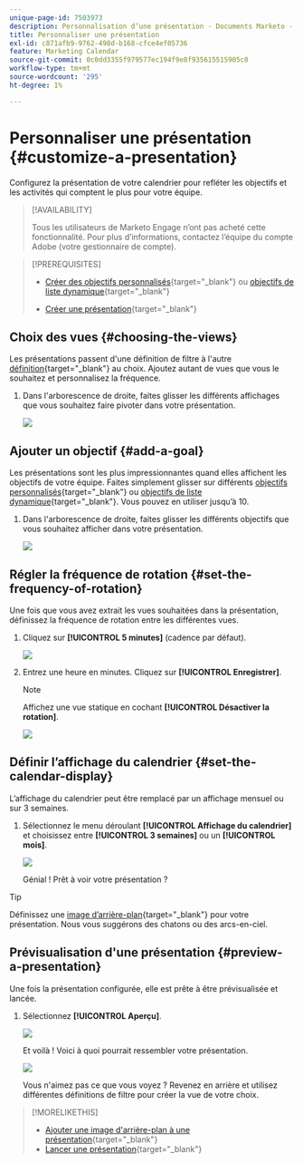 ```yaml
---
unique-page-id: 7503973
description: Personnalisation d’une présentation - Documents Marketo - Documentation du produit
title: Personnaliser une présentation
exl-id: c871afb9-9762-498d-b168-cfce4ef05736
feature: Marketing Calendar
source-git-commit: 0c0dd3355f979577ec194f9e8f935615515905c0
workflow-type: tm+mt
source-wordcount: '295'
ht-degree: 1%

---
```


# Personnaliser une présentation {#customize-a-presentation}

Configurez la présentation de votre calendrier pour refléter les objectifs et les activités qui comptent le plus pour votre équipe.

>[!AVAILABILITY]
>
>
>Tous les utilisateurs de Marketo Engage n’ont pas acheté cette fonctionnalité. Pour plus d’informations, contactez l’équipe du compte Adobe (votre gestionnaire de compte).

>[!PREREQUISITES]
>
>* [Créer des objectifs personnalisés](/help/marketo/product-docs/core-marketo-concepts/marketing-calendar/calendar-hd/create-a-custom-goal.md){target="_blank"} ou [objectifs de liste dynamique](/help/marketo/product-docs/core-marketo-concepts/marketing-calendar/calendar-hd/create-a-smart-list-goal.md){target="_blank"}
>
>* [Créer une présentation](/help/marketo/product-docs/core-marketo-concepts/marketing-calendar/calendar-hd/create-a-presentation.md){target="_blank"}

## Choix des vues {#choosing-the-views}

Les présentations passent d&#39;une définition de filtre à l&#39;autre [définition](/help/marketo/product-docs/core-marketo-concepts/marketing-calendar/working-with-the-calendar/filtering-the-marketing-calendar.md){target="_blank"} au choix. Ajoutez autant de vues que vous le souhaitez et personnalisez la fréquence.

1. Dans l&#39;arborescence de droite, faites glisser les différents affichages que vous souhaitez faire pivoter dans votre présentation.

   ![](assets/image2015-3-18-13-3a6-3a10.png)

## Ajouter un objectif {#add-a-goal}

Les présentations sont les plus impressionnantes quand elles affichent les objectifs de votre équipe. Faites simplement glisser sur différents [objectifs personnalisés](/help/marketo/product-docs/core-marketo-concepts/marketing-calendar/calendar-hd/create-a-custom-goal.md){target="_blank"} ou [objectifs de liste dynamique](/help/marketo/product-docs/core-marketo-concepts/marketing-calendar/calendar-hd/create-a-smart-list-goal.md){target="_blank"}. Vous pouvez en utiliser jusqu’à 10.

1. Dans l&#39;arborescence de droite, faites glisser les différents objectifs que vous souhaitez afficher dans votre présentation.

   ![](assets/image2015-3-24-14-3a23-3a26.png)

## Régler la fréquence de rotation {#set-the-frequency-of-rotation}

Une fois que vous avez extrait les vues souhaitées dans la présentation, définissez la fréquence de rotation entre les différentes vues.

1. Cliquez sur **[!UICONTROL 5 minutes]** (cadence par défaut).

   ![](assets/image2015-3-18-13-3a17-3a29.png)

1. Entrez une heure en minutes. Cliquez sur **[!UICONTROL Enregistrer]**.

   >[!NOTE]
   >
   >Affichez une vue statique en cochant **[!UICONTROL Désactiver la rotation]**.

   ![](assets/image2015-3-18-13-3a22-3a18.png)

## Définir l’affichage du calendrier {#set-the-calendar-display}

L’affichage du calendrier peut être remplacé par un affichage mensuel ou sur 3 semaines.

1. Sélectionnez le menu déroulant **[!UICONTROL Affichage du calendrier]** et choisissez entre **[!UICONTROL 3 semaines]** ou un **[!UICONTROL mois]**.

   ![](assets/image2015-3-18-13-3a27-3a37.png)

   Génial ! Prêt à voir votre présentation ?

>[!TIP]
>
>Définissez une [image d’arrière-plan](/help/marketo/product-docs/core-marketo-concepts/marketing-calendar/calendar-hd/add-a-background-image-to-a-presentation.md){target="_blank"} pour votre présentation. Nous vous suggérons des chatons ou des arcs-en-ciel.

## Prévisualisation d&#39;une présentation {#preview-a-presentation}

Une fois la présentation configurée, elle est prête à être prévisualisée et lancée.

1. Sélectionnez **[!UICONTROL Aperçu]**.

   ![](assets/image2015-3-18-13-3a37-3a55.png)

   Et voilà ! Voici à quoi pourrait ressembler votre présentation.

   ![](assets/image2015-3-24-14-3a29-3a29.png)

   Vous n&#39;aimez pas ce que vous voyez ? Revenez en arrière et utilisez différentes définitions de filtre pour créer la vue de votre choix.

>[!MORELIKETHIS]
>
>* [Ajouter une image d&#39;arrière-plan à une présentation](/help/marketo/product-docs/core-marketo-concepts/marketing-calendar/calendar-hd/add-a-background-image-to-a-presentation.md){target="_blank"}
>* [Lancer une présentation](/help/marketo/product-docs/core-marketo-concepts/marketing-calendar/calendar-hd/launch-a-presentation.md){target="_blank"}
